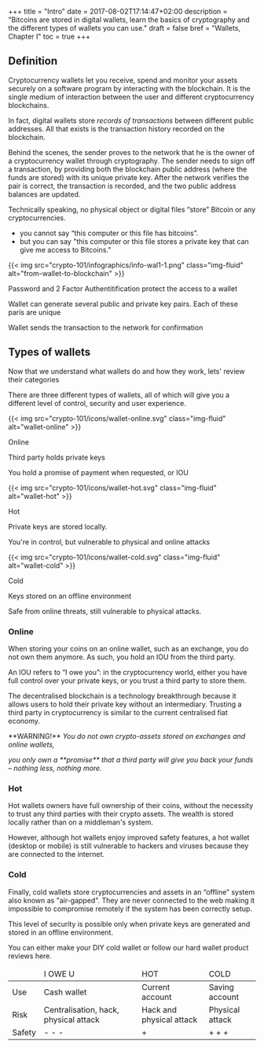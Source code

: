 +++
title = "Intro"
date = 2017-08-02T17:14:47+02:00
description = "Bitcoins are stored in digital wallets, learn the basics of cryptography and the different types of wallets you can use."
draft = false
bref = "Wallets, Chapter I"
toc = true
+++


## Definition



Cryptocurrency wallets let you receive, spend and monitor your assets securely on a software program by interacting with the blockchain. 
It is the single medium of interaction between the user and different cryptocurrency blockchains.

In fact, digital wallets store _records of transactions_ between different public addresses. All that exists is the transaction history recorded on the blockchain.

Behind the scenes, the sender proves to the network that he is the owner of a cryptocurrency wallet through cryptography. The sender needs to sign off a transaction, by providing both the blockchain public address (where the funds are stored) with its unique private key. After the network verifies the pair is correct, the transaction is recorded, and the two public address balances are updated.

Technically speaking, no physical object or digital files “store” Bitcoin or any cryptocurrencies.

* you cannot say “this computer or this file has bitcoins”.
* but you can say "this computer or this file stores a private key that can give me access to Bitcoins."


<div class="container my-4">
  <div class="row">
    <div class="col">
     {{< img src="crypto-101/infographics/info-wal1-1.png" class="img-fluid" alt="from-wallet-to-blockchain" >}}
    </div>
  </div>
   <div class="row text-center">
    <div class="col">
      <p class="small">Password and 2 Factor Authentitification protect the access to a wallet</p>
    </div>
    <div class="col">
      <p class="small">Wallet can generate several public and private key pairs. Each of these paris are unique</p>
    </div>
    <div class="col">
      <p class="small">Wallet sends the transaction to the network for confirmation</p>
    </div>
</div>



## Types of wallets



Now that we understand what wallets do and how they work, lets' review their categories 

There are three different types of wallets, all of which will give you a different level of control, security and user experience.

<div class="container my-4 align-items-center">
  <div class="row text-center">
    <div class="col">
     {{< img src="crypto-101/icons/wallet-online.svg" class="img-fluid" alt="wallet-online" >}}
     <p class="font-weight-bold mt-2">Online</p>
     <p class="small">Third party holds private keys</p>
     <p class="small">You hold a promise of payment when requested, or IOU</p>
    </div>
    <div class="col">
     {{< img src="crypto-101/icons/wallet-hot.svg" class="img-fluid" alt="wallet-hot" >}}
     <p class="font-weight-bold mt-2">Hot</p>
     <p class="small">Private keys are stored locally.</p>
     <p class="small">You're in control, but vulnerable to physical and online attacks</p>
    </div>
    <div class="col">
     {{< img src="crypto-101/icons/wallet-cold.svg" class="img-fluid" alt="wallet-cold" >}}
     <p class="font-weight-bold mt-2">Cold</p>
     <p class="small">Keys stored on an offline environment</p>
     <p class="small">Safe from online threats, still vulnerable to physical attacks.</p>
    </div>
  </div>
</div>




### Online


When storing your coins on an online wallet, such as an exchange, you do not own them anymore. As such, you hold an IOU from the third party.

An IOU refers to “I owe you”: in the cryptocurrency world, either you have full control over your private keys, or you trust a third party to store them.

The decentralised blockchain is a technology breakthrough because it allows users to hold their private key without an intermediary.
Trusting a third party in cryptocurrency is similar to the current centralised fiat economy.


<p> **WARNING!** <em> You do not own crypto-assets stored on exchanges and online wallets,</p>
<p>you only own a **promise** that a third party will give you back your funds – nothing less, nothing more.</em></p>




### Hot


Hot wallets owners have full ownership of their coins, without the necessity to trust any third parties with their crypto assets. The wealth is stored locally rather than on a middleman's system.

However, although hot wallets enjoy improved safety features, a hot wallet (desktop or mobile) is still vulnerable to hackers and viruses because they are connected to the internet.




### Cold


Finally, cold wallets store cryptocurrencies and assets in an “offline” system also known as "air-gapped". They are never connected to the web making it impossible to compromise remotely if the system has been correctly setup.

This level of security is possible only when private keys are generated and stored in an offline environment.

You can either make your DIY cold wallet or follow our hard wallet product reviews here.

</table>
<table class="table table-sm table-striped">
    <thead>
        <tr class="text-center font-weight-bold">
            <td> </td>
            <td>I OWE U</td>
            <td>HOT</td>
            <td>COLD</td>
        </tr>
    </thead>
    <tbody>
        <tr class="text-center">
            <td>Use</td>
            <td>Cash wallet</td>
            <td>Current account</td>
            <td>Saving account</td>
        </tr>
        <tr class="text-center">
            <td>Risk</td>
            <td>Centralisation, hack, physical attack</td>
            <td>Hack and physical attack</td>
            <td>Physical attack</td>
        </tr class="text-center">
        <tr class="text-center">
            <td>Safety</td>
            <td>- - -</td>
            <td>+</td>
            <td>+ + +</td>
        </tr>
    </tbody>
</table>

